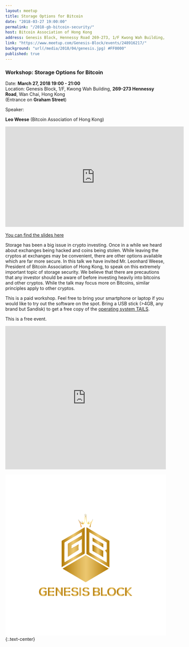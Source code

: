 ```yaml
---
layout: meetup
title: Storage Options for Bitcoin
date: "2018-03-27 19:00:00"
permalink: "/2018-gb-bitcoin-security/"
host: Bitcoin Association of Hong Kong
address: Genesis Block, Hennessy Road 269-273, 1/F Kwong Wah Building, Wan Chai, Hong Kong
link: "https://www.meetup.com/Genesis-Block/events/248916217/"
background: "url(/media/2018/04/genesis.jpg) #FF0000"
published: true
---
```


### Workshop: Storage Options for Bitcoin

Date: **March 27, 2018 19:00 - 21:00**     
Location: Genesis Block, 1/F, Kwong Wah Building, **269-273 Hennessy Road**, Wan Chai, Hong Kong     
(Entrance on **Graham Street**)     

Speaker:

**Leo Weese** (Bitcoin Association of Hong Kong)

<iframe width="560" height="315" src="https://www.youtube.com/embed/dVVh4_psahw" frameborder="0" allow="autoplay; encrypted-media" allowfullscreen></iframe>

[You can find the slides here](/media/2018/03/security.pdf)

Storage has been a big issue in crypto investing. Once in a while we heard about exchanges being hacked and coins being stolen. While leaving the cryptos at exchanges may be convenient, there are other options available which are far more secure. In this talk we have invited Mr. Leonhard Weese, President of Bitcoin Association of Hong Kong, to speak on this extremely important topic of storage security. We believe that there are precautions that any investor should be aware of before investing heavily into bitcoins and other cryptos. While the talk may focus more on Bitcoins, similar principles apply to other cryptos.

This is a paid workshop. Feel free to bring your smartphone or laptop if you would like to try out the software on the spot. Bring a USB stick (>4GB, any brand but Sandisk) to get a free copy of the [operating system TAILS](https://tails.boum.org/).

This is a free event.

<iframe src="https://www.google.com/maps/embed?pb=!1m18!1m12!1m3!1d3691.9932653676724!2d114.1747875511664!3d22.278244949251395!2m3!1f0!2f0!3f0!3m2!1i1024!2i768!4f13.1!3m3!1m2!1s0x3404005a4bfcac6f%3A0x95cca13b19d1a45!2sGenesis+Block!5e0!3m2!1sen!2shk!4v1522848667292" width="100%" height="450" frameborder="0" style="border:0" allowfullscreen></iframe>

[![Genesis Block](/media/2018/04/gb_logo.png)](https://www.genesisblockhk.com/)
{:.text-center}
